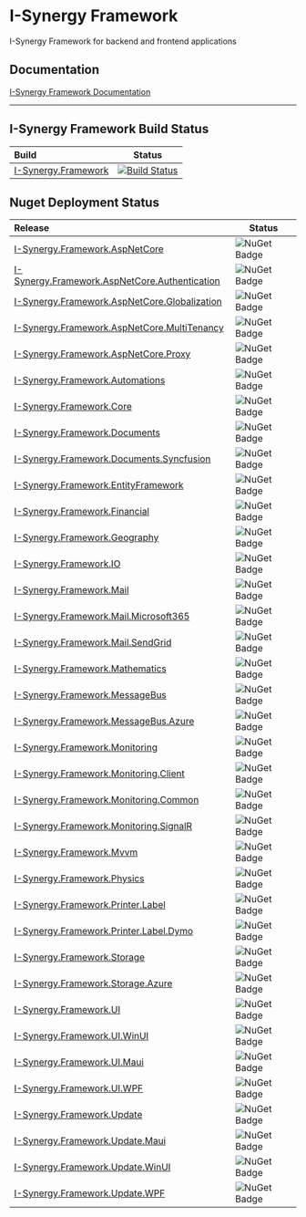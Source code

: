 # I-Synergy Framework
I-Synergy Framework for backend and frontend applications

## Documentation
 [I-Synergy Framework Documentation](https://framework.i-synergy.net/)

___
## I-Synergy Framework Build Status

| Build | Status |
|:---|---|
| [I-Synergy.Framework](https://github.com/I-Synergy/I-Synergy.Framework) | [![Build Status](https://dev.azure.com/i-synergy/I-Synergy.Framework/_apis/build/status/I-Synergy.Framework?branchName=main)](https://dev.azure.com/i-synergy/I-Synergy.Framework/_build/latest?definitionId=172&branchName=main)|

## Nuget Deployment Status
| Release | Status |
|:---|---|
| [I-Synergy.Framework.AspNetCore](https://www.nuget.org/packages/I-Synergy.Framework.AspNetCore/) | ![NuGet Badge](https://buildstats.info/nuget/I-Synergy.Framework.AspNetCore) |
| [I-Synergy.Framework.AspNetCore.Authentication](https://www.nuget.org/packages/I-Synergy.Framework.AspNetCore.Authentication/) | ![NuGet Badge](https://buildstats.info/nuget/I-Synergy.Framework.AspNetCore.Authentication) |
| [I-Synergy.Framework.AspNetCore.Globalization](https://www.nuget.org/packages/I-Synergy.Framework.AspNetCore.Globalization/) | ![NuGet Badge](https://buildstats.info/nuget/I-Synergy.Framework.AspNetCore.Globalization) |
| [I-Synergy.Framework.AspNetCore.MultiTenancy](https://www.nuget.org/packages/I-Synergy.Framework.AspNetCore.MultiTenancy/) | ![NuGet Badge](https://buildstats.info/nuget/I-Synergy.Framework.AspNetCore.MultiTenancy) |
| [I-Synergy.Framework.AspNetCore.Proxy](https://www.nuget.org/packages/I-Synergy.Framework.AspNetCore.Proxy/) | ![NuGet Badge](https://buildstats.info/nuget/I-Synergy.Framework.AspNetCore.Proxy) |
| [I-Synergy.Framework.Automations](https://www.nuget.org/packages/I-Synergy.Framework.Automations/) | ![NuGet Badge](https://buildstats.info/nuget/I-Synergy.Framework.Automations) |
| [I-Synergy.Framework.Core](https://www.nuget.org/packages/I-Synergy.Framework.Core/) | ![NuGet Badge](https://buildstats.info/nuget/I-Synergy.Framework.Core) |
| [I-Synergy.Framework.Documents](https://www.nuget.org/packages/I-Synergy.Framework.Documents/) | ![NuGet Badge](https://buildstats.info/nuget/I-Synergy.Framework.Documents) |
| [I-Synergy.Framework.Documents.Syncfusion](https://www.nuget.org/packages/I-Synergy.Framework.Documents.Syncfusion/) | ![NuGet Badge](https://buildstats.info/nuget/I-Synergy.Framework.Documents.Syncfusion) |
| [I-Synergy.Framework.EntityFramework](https://www.nuget.org/packages/I-Synergy.Framework.EntityFramework/) | ![NuGet Badge](https://buildstats.info/nuget/I-Synergy.Framework.EntityFramework) |
| [I-Synergy.Framework.Financial](https://www.nuget.org/packages/I-Synergy.Framework.Financial/) | ![NuGet Badge](https://buildstats.info/nuget/I-Synergy.Framework.Financial) |
| [I-Synergy.Framework.Geography](https://www.nuget.org/packages/I-Synergy.Framework.Geography/) | ![NuGet Badge](https://buildstats.info/nuget/I-Synergy.Framework.Geography) |
| [I-Synergy.Framework.IO](https://www.nuget.org/packages/I-Synergy.Framework.IO/) | ![NuGet Badge](https://buildstats.info/nuget/I-Synergy.Framework.IO) |
| [I-Synergy.Framework.Mail](https://www.nuget.org/packages/I-Synergy.Framework.Mail/) | ![NuGet Badge](https://buildstats.info/nuget/I-Synergy.Framework.Mail) |
| [I-Synergy.Framework.Mail.Microsoft365](https://www.nuget.org/packages/I-Synergy.Framework.Mail.Microsoft365/) | ![NuGet Badge](https://buildstats.info/nuget/I-Synergy.Framework.Mail.Microsoft365) |
| [I-Synergy.Framework.Mail.SendGrid](https://www.nuget.org/packages/I-Synergy.Framework.Mail.SendGrid/) | ![NuGet Badge](https://buildstats.info/nuget/I-Synergy.Framework.Mail.SendGrid) |
| [I-Synergy.Framework.Mathematics](https://www.nuget.org/packages/I-Synergy.Framework.Mathematics/) | ![NuGet Badge](https://buildstats.info/nuget/I-Synergy.Framework.Mathematics) |
| [I-Synergy.Framework.MessageBus](https://www.nuget.org/packages/I-Synergy.Framework.MessageBus/) | ![NuGet Badge](https://buildstats.info/nuget/I-Synergy.Framework.MessageBus) |
| [I-Synergy.Framework.MessageBus.Azure](https://www.nuget.org/packages/I-Synergy.Framework.MessageBus.Azure/) | ![NuGet Badge](https://buildstats.info/nuget/I-Synergy.Framework.MessageBus.Azure) |
| [I-Synergy.Framework.Monitoring](https://www.nuget.org/packages/I-Synergy.Framework.Monitoring/) | ![NuGet Badge](https://buildstats.info/nuget/I-Synergy.Framework.Monitoring) |
| [I-Synergy.Framework.Monitoring.Client](https://www.nuget.org/packages/I-Synergy.Framework.Monitoring.Client/) | ![NuGet Badge](https://buildstats.info/nuget/I-Synergy.Framework.Monitoring.Client) |
| [I-Synergy.Framework.Monitoring.Common](https://www.nuget.org/packages/I-Synergy.Framework.Monitoring.Common/) | ![NuGet Badge](https://buildstats.info/nuget/I-Synergy.Framework.Monitoring.Common) |
| [I-Synergy.Framework.Monitoring.SignalR](https://www.nuget.org/packages/I-Synergy.Framework.Monitoring.SignalR/) | ![NuGet Badge](https://buildstats.info/nuget/I-Synergy.Framework.Monitoring.SignalR) |
| [I-Synergy.Framework.Mvvm](https://www.nuget.org/packages/I-Synergy.Framework.Mvvm/) | ![NuGet Badge](https://buildstats.info/nuget/I-Synergy.Framework.Mvvm) |
| [I-Synergy.Framework.Physics](https://www.nuget.org/packages/I-Synergy.Framework.Physics/) | ![NuGet Badge](https://buildstats.info/nuget/I-Synergy.Framework.Physics) |
| [I-Synergy.Framework.Printer.Label](https://www.nuget.org/packages/I-Synergy.Framework.Printer.Label/) | ![NuGet Badge](https://buildstats.info/nuget/I-Synergy.Framework.Printer.Label) |
| [I-Synergy.Framework.Printer.Label.Dymo](https://www.nuget.org/packages/I-Synergy.Framework.Printer.Label.Dymo/) | ![NuGet Badge](https://buildstats.info/nuget/I-Synergy.Framework.Printer.Label.Dymo) |
| [I-Synergy.Framework.Storage](https://www.nuget.org/packages/I-Synergy.Framework.Storage/) | ![NuGet Badge](https://buildstats.info/nuget/I-Synergy.Framework.Storage) |
| [I-Synergy.Framework.Storage.Azure](https://www.nuget.org/packages/I-Synergy.Framework.Storage.Azure/) | ![NuGet Badge](https://buildstats.info/nuget/I-Synergy.Framework.Storage.Azure) |
| [I-Synergy.Framework.UI](https://www.nuget.org/packages/I-Synergy.Framework.UI/) | ![NuGet Badge](https://buildstats.info/nuget/I-Synergy.Framework.UI) |
| [I-Synergy.Framework.UI.WinUI](https://www.nuget.org/packages/I-Synergy.Framework.UI.WinUI/) | ![NuGet Badge](https://buildstats.info/nuget/I-Synergy.Framework.UI.WinUI) |
| [I-Synergy.Framework.UI.Maui](https://www.nuget.org/packages/I-Synergy.Framework.UI.Maui/) | ![NuGet Badge](https://buildstats.info/nuget/I-Synergy.Framework.UI.Maui) |
| [I-Synergy.Framework.UI.WPF](https://www.nuget.org/packages/I-Synergy.Framework.UI.WPF/) | ![NuGet Badge](https://buildstats.info/nuget/I-Synergy.Framework.UI.WPF) |
| [I-Synergy.Framework.Update](https://www.nuget.org/packages/I-Synergy.Framework.Update/) | ![NuGet Badge](https://buildstats.info/nuget/I-Synergy.Framework.Update) |
| [I-Synergy.Framework.Update.Maui](https://www.nuget.org/packages/I-Synergy.Framework.Update.Maui/) | ![NuGet Badge](https://buildstats.info/nuget/I-Synergy.Framework.Update.Maui) |
| [I-Synergy.Framework.Update.WinUI](https://www.nuget.org/packages/I-Synergy.Framework.Update.WinUI/) | ![NuGet Badge](https://buildstats.info/nuget/I-Synergy.Framework.Update.WinUI) |
| [I-Synergy.Framework.Update.WPF](https://www.nuget.org/packages/I-Synergy.Framework.Update.WPF/) | ![NuGet Badge](https://buildstats.info/nuget/I-Synergy.Framework.Update.WPF) |